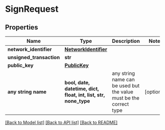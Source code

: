 # SignRequest


## Properties
Name | Type | Description | Notes
------------ | ------------- | ------------- | -------------
**network_identifier** | [**NetworkIdentifier**](NetworkIdentifier.md) |  | 
**unsigned_transaction** | **str** |  | 
**public_key** | [**PublicKey**](PublicKey.md) |  | 
**any string name** | **bool, date, datetime, dict, float, int, list, str, none_type** | any string name can be used but the value must be the correct type | [optional]

[[Back to Model list]](../README.md#documentation-for-models) [[Back to API list]](../README.md#documentation-for-api-endpoints) [[Back to README]](../README.md)


